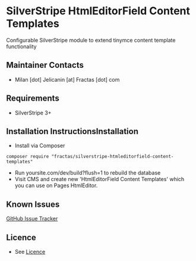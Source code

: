 # SilverStripe HtmlEditorField Content Templates
Configurable SilverStripe module to extend tinymce content template functionality


## Maintainer Contacts
* Milan [dot] Jelicanin [at] Fractas [dot] com


## Requirements
* SilverStripe 3+


## Installation InstructionsInstallation
 * Install via Composer
 ```
 composer require "fractas/silverstripe-htmleditorfield-content-templates"
 ```
 * Run yoursite.com/dev/build?flush=1 to rebuild the database
 * Visit CMS and create new 'HtmlEditorField Content Templates' which you can use on Pages HtmlEditor.


## Known Issues
[GitHub Issue Tracker](https://github.com/jelicanin/silverstripe-HtmlEditorField-content-templates/issues)


## Licence
  * See [Licence](https://github.com/fractaslabs/silverstripe-htmleditorfield-content-templates/blob/master/LICENSE)
